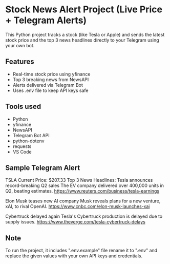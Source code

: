 # Stock News Alert Project (Live Price + Telegram Alerts)
This Python project tracks a stock (like Tesla or Apple) and sends the latest stock price and the top 3 news headlines directly to your Telegram using your own bot.

## Features
- Real-time stock price using yfinance
- Top 3 breaking news from NewsAPI
- Alerts delivered via Telegram Bot
- Uses .env file to keep API keys safe

## Tools used
- Python
- yfinance
- NewsAPI
- Telegram Bot API
- python-dotenv
- requests
- VS Code

## Sample Telegram Alert
TSLA Current Price: $207.33 
Top 3 News Headlines:
Tesla announces record-breaking Q2 sales
The EV company delivered over 400,000 units in Q2, beating estimates.
https://www.reuters.com/business/tesla-earnings

Elon Musk teases new AI company
Musk reveals plans for a new venture, xAI, to rival OpenAI.
https://www.cnbc.com/elon-musk-launches-xai

Cybertruck delayed again
Tesla's Cybertruck production is delayed due to supply issues.
https://www.theverge.com/tesla-cybertruck-delays

## Note
To run the project, it includes ".env.example" file rename it to ".env" and replace the given values with your own API keys and credentials.